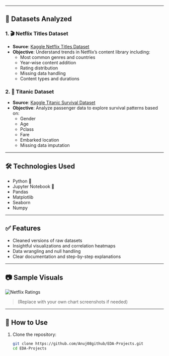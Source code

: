 
---

## 📌 Datasets Analyzed

### 1. 🎬 Netflix Titles Dataset
- **Source**: [Kaggle Netflix Titles Dataset](https://www.kaggle.com/datasets/shivamb/netflix-shows)
- **Objective**: Understand trends in Netflix’s content library including:
  - Most common genres and countries
  - Year-wise content addition
  - Rating distribution
  - Missing data handling
  - Content types and durations

### 2. 🚢 Titanic Dataset
- **Source**: [Kaggle Titanic Survival Dataset](https://www.kaggle.com/c/titanic)
- **Objective**: Analyze passenger data to explore survival patterns based on:
  - Gender
  - Age
  - Pclass
  - Fare
  - Embarked location
  - Missing data imputation

---

## 🛠️ Technologies Used

- Python 🐍
- Jupyter Notebook 📓
- Pandas
- Matplotlib
- Seaborn
- Numpy

---

## ✅ Features

- Cleaned versions of raw datasets
- Insightful visualizations and correlation heatmaps
- Data wrangling and null handling
- Clear documentation and step-by-step explanations

---

## 📷 Sample Visuals

![Netflix Ratings](https://upload.wikimedia.org/wikipedia/commons/thumb/1/1e/Netflix_2015_logo.svg/2560px-Netflix_2015_logo.svg.png)
> (Replace with your own chart screenshots if needed)

---

## 🚀 How to Use

1. Clone the repository:
   ```bash
   git clone https://github.com/Anuj08github/EDA-Projects.git
   cd EDA-Projects
